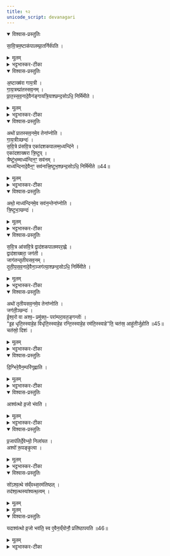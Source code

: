 ```yaml
---
title: १२
unicode_script: devanagari
---
```


<details open><summary>विश्वास-प्रस्तुतिः</summary>

सा॒वि॒त्रम॒ष्टाक॑पालम्प्रा॒तर्निर्व॑पति ।  
</details>

<details><summary>मूलम्</summary>

सा॒वि॒त्रम॒ष्टाक॑पालम्प्रा॒तर्निर्व॑पति ।  
</details>

<details><summary>भट्टभास्कर-टीका</summary>

1सावित्रमित्यादि ॥ यस्मिन् अहनि रत्निभ्योऽश्वपरिदानं तत उत्तरेद्युः तृतीयायां वा प्रातः सवित्रे अष्टाकपालं निर्वपति ।  
</details>

<details open><summary>विश्वास-प्रस्तुतिः</summary>

अ॒ष्टाख्ष॑रा गाय॒त्री ।  
गा॒य॒त्रम्प्रा॑तस्सव॒नम् ।  
प्रा॒त॒स्स॒व॒नादे॒वैन॑ङ्गायत्रि॒याश्छन्द॒सोऽधि॒ निर्मि॑मीते ।  
</details>

<details><summary>मूलम्</summary>

अ॒ष्टाख्ष॑रा गाय॒त्री ।  
गा॒य॒त्रम्प्रा॑तस्सव॒नम् ।  
प्रा॒त॒स्स॒व॒नादे॒वैन॑ङ्गायत्रि॒याश्छन्द॒सोऽधि॒ निर्मि॑मीते ।  
</details>

<details><summary>भट्टभास्कर-टीका</summary>

अष्टाक्षरेति । अष्टत्वान्वयेन प्रातस्सवनात् गायत्र्याः छन्दसः एनं अश्वमेधं अधिकगुणं निर्मिमीते उत्पादयति ।  
</details>

<details open><summary>विश्वास-प्रस्तुतिः</summary>

अथो॑ प्रातस्सव॒नमे॒व तेना॑प्नोति ।  
गा॒य॒त्रीञ्छन्दः॑ ।  
स॒वि॒त्रे प्र॑सवि॒त्र एका॑दशकपालम्म॒ध्यन्दि॑ने ।  
एका॑दशाख्षरा त्रि॒ष्टुप् ।  
त्रैष्टु॑भ॒म्माध्य॑न्दिन॒ꣳ॒ सव॑नम् ।  
माध्य॑न्दिनादे॒वैन॒ꣳ॒ सव॑नात्त्रि॒ष्टुभ॒श्छन्द॒सोऽधि॒ निर्मि॑मीते ॥44॥  
</details>

<details><summary>मूलम्</summary>

अथो॑ प्रातस्सव॒नमे॒व तेना॑प्नोति ।  
गा॒य॒त्रीञ्छन्दः॑ ।  
स॒वि॒त्रे प्र॑सवि॒त्र एका॑दशकपालम्म॒ध्यन्दि॑ने ।  
एका॑दशाख्षरा त्रि॒ष्टुप् ।  
त्रैष्टु॑भ॒म्माध्य॑न्दिन॒ꣳ॒ सव॑नम् ।  
माध्य॑न्दिनादे॒वैन॒ꣳ॒ सव॑नात्त्रि॒ष्टुभ॒श्छन्द॒सोऽधि॒ निर्मि॑मीते ॥44॥  
</details>

<details><summary>भट्टभास्कर-टीका</summary>

अपि च तेन अष्टाकपालेन प्रातस्सवनं गायत्रीं छन्दः आप्नोति ॥
</details>

<details open><summary>विश्वास-प्रस्तुतिः</summary>

अथो॒ माध्य॑न्दिनमे॒व सव॑न॒न्तेना॑प्नोति ।  
त्रि॒ष्टुभ॒ञ्छन्दः॑ ।  
</details>

<details><summary>मूलम्</summary>

अथो॒ माध्य॑न्दिनमे॒व सव॑न॒न्तेना॑प्नोति ।  
त्रि॒ष्टुभ॒ञ्छन्दः॑ ।  
</details>

<details><summary>भट्टभास्कर-टीका</summary>

2अथ तस्मिन्नेवाह्नि मध्यंदिने सवित्रे प्रसवित्रे एकादशकपालं निर्वपेत् । गतमन्यत् ।  
</details>

<details open><summary>विश्वास-प्रस्तुतिः</summary>

स॒वि॒त्र आ॑सवि॒त्रे द्वाद॑शकपालमपरा॒ह्णे ।  
द्वाद॑शाख्षरा॒ जग॑ती ।  
जाग॑तन्तृतीयसव॒नम् ।  
तृ॒ती॒य॒स॒व॒नादे॒वैन॒ञ्जग॑त्या॒श्छन्द॒सोऽधि॒ निर्मि॑मीते ।  
</details>

<details><summary>मूलम्</summary>

स॒वि॒त्र आ॑सवि॒त्रे द्वाद॑शकपालमपरा॒ह्णे ।  
द्वाद॑शाख्षरा॒ जग॑ती ।  
जाग॑तन्तृतीयसव॒नम् ।  
तृ॒ती॒य॒स॒व॒नादे॒वैन॒ञ्जग॑त्या॒श्छन्द॒सोऽधि॒ निर्मि॑मीते ।  
</details>

<details><summary>भट्टभास्कर-टीका</summary>

अथ अपराह्णे सवित्र आसवित्रे द्वादशकपालं निर्वपेत् । गतमन्यत् । त्रिष्टुब्जगतीशब्दौ उत्सादी ॥
</details>

<details open><summary>विश्वास-प्रस्तुतिः</summary>

अथो॑ तृतीयसव॒नमे॒व तेना॑प्नोति ।  
जग॑ती॒ञ्छन्दः॑ ।  
ई॒श्व॒रो वा अश्व॒ᳶ प्रमु॑क्त॒ᳶ परा॑म्परा॒वत॒ङ्गन्तोः॑ ।  
"इ॒ह धृति॒स्स्वाहे॒ह विधृ॑ति॒स्स्वाहे॒ह रन्ति॒स्स्वाहे॒ह रम॑ति॒स्स्वाहे"ति॒ चत॑स्र॒ आहु॑तीर्जुहोति ॥45॥  
चत॑स्रो॒ दिशः॑ ।  
</details>

<details><summary>मूलम्</summary>

अथो॑ तृतीयसव॒नमे॒व तेना॑प्नोति ।  
जग॑ती॒ञ्छन्दः॑ ।  
ई॒श्व॒रो वा अश्व॒ᳶ प्रमु॑क्त॒ᳶ परा॑म्परा॒वत॒ङ्गन्तोः॑ ।  
"इ॒ह धृति॒स्स्वाहे॒ह विधृ॑ति॒स्स्वाहे॒ह रन्ति॒स्स्वाहे॒ह रम॑ति॒स्स्वाहे"ति॒ चत॑स्र॒ आहु॑तीर्जुहोति ॥45॥  
चत॑स्रो॒ दिशः॑ ।  
</details>

<details><summary>भट्टभास्कर-टीका</summary>

3ईश्वर इति ॥ सायमपि चतुर्षु पत्सु एता धृतीः जुहोति ।  
</details>

<details open><summary>विश्वास-प्रस्तुतिः</summary>

दि॒ग्भिरे॒वैन॒म्परि॑गृह्णाति ।  
</details>

<details><summary>मूलम्</summary>

दि॒ग्भिरे॒वैन॒म्परि॑गृह्णाति ।  
</details>

<details><summary>भट्टभास्कर-टीका</summary>

दिग्भिरिति । चतुष्ट्वान्वयात् चतसृभिः दिग्भिरेवायं परिगृहीतो भवति ॥
</details>

<details open><summary>विश्वास-प्रस्तुतिः</summary>

आश्व॑त्थो व्र॒जो भ॑वति ।  
</details>

<details><summary>मूलम्</summary>

आश्व॑त्थो व्र॒जो भ॑वति ।  
</details>

<details><summary>भट्टभास्कर-टीका</summary>

4आश्वत्थ इति ॥ अश्वत्थनिर्मिता अश्वशाला अश्वत्थफलका स्मृता । 'अनुदात्तादेश्च' इत्यञ् ।  
</details>

<details open><summary>विश्वास-प्रस्तुतिः</summary>

प्र॒जाप॑तिर्दे॒वेभ्यो॒ निला॑यत ।  
अश्वो॑ रू॒पङ्कृ॒त्वा ।  
</details>

<details><summary>मूलम्</summary>

प्र॒जाप॑तिर्दे॒वेभ्यो॒ निला॑यत ।  
अश्वो॑ रू॒पङ्कृ॒त्वा ।  
</details>

<details><summary>भट्टभास्कर-टीका</summary>

प्रजापतिरित्यादि । निलायत निरगच्छत्, अश्वो भूत्वा रूपं च तदीयं कृत्वा । 'उपसर्गस्यायतौ' इति लत्वम् ।  
</details>

<details open><summary>विश्वास-प्रस्तुतिः</summary>

सो॑ऽश्व॒त्थे स॑व्ँवथ्स॒रम॑तिष्ठत् ।  
तद॑श्व॒त्थस्या॑श्वत्थ॒त्वम् ।  
</details>

<details><summary>मूलम्</summary>

सो॑ऽश्व॒त्थे स॑व्ँवथ्स॒रम॑तिष्ठत् ।  
तद॑श्व॒त्थस्या॑श्वत्थ॒त्वम् ।  
</details>


<details><summary>मूलम्</summary>

यदाश्व॑त्थो व्र॒जो भव॑ति ।  
स्व ए॒वैन॒य्ँयोनौ॒ प्रति॑ष्ठापयति ॥46॥  
</details>

<details open><summary>विश्वास-प्रस्तुतिः</summary>

यदाश्व॑त्थो व्र॒जो भव॑ति॒ स्व ए॒वैन॒य्ँयोनौ॒ प्रति॑ष्ठापयति ॥46॥  
</details>

<details><summary>मूलम्</summary>

यदाश्व॑त्थो व्र॒जो भव॑ति॒ स्व ए॒वैन॒य्ँयोनौ॒ प्रति॑ष्ठापयति ॥46॥  
</details>

<details><summary>भट्टभास्कर-टीका</summary>

सोऽश्वत्थ इत्यादि । गतम् ॥


इति तृतीये अष्टमे अश्वमेधे द्वादशोऽनुवाकः ॥  

</details>


